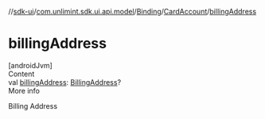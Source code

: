 //[sdk-ui](../../../../index.md)/[com.unlimint.sdk.ui.api.model](../../index.md)/[Binding](../index.md)/[CardAccount](index.md)/[billingAddress](billing-address.md)



# billingAddress  
[androidJvm]  
Content  
val [billingAddress](billing-address.md): [BillingAddress](../../../com.unlimint.sdk.ui.api.model.info/-billing-address/index.md)?  
More info  


Billing Address

  



